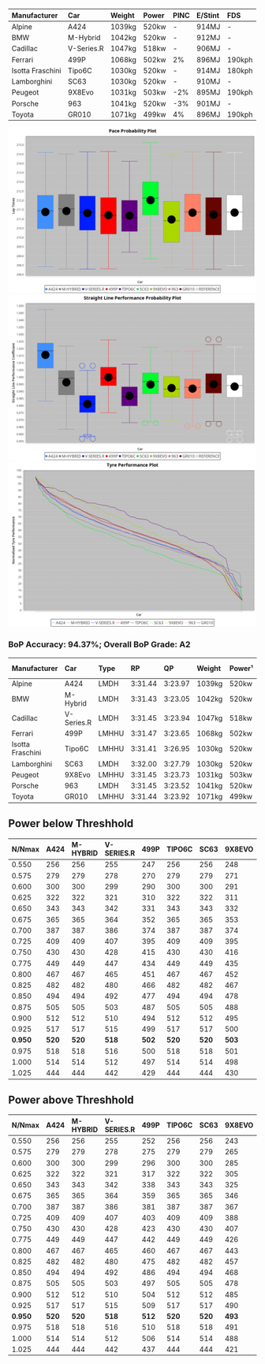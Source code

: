 | Manufacturer     | Car        | Weight | Power | PINC    | E/Stint | FDS     |
|:-|:-|:-|:-|:-|:-|:-|
| Alpine           | A424       | 1039kg | 520kw |    -    | 914MJ   |    -    |
| BMW              | M-Hybrid   | 1042kg | 520kw |    -    | 912MJ   |    -    |
| Cadillac         | V-Series.R | 1047kg | 518kw |    -    | 906MJ   |    -    |
| Ferrari          | 499P       | 1068kg | 502kw | 2%      | 896MJ   | 190kph  |
| Isotta Fraschini | Tipo6C     | 1030kg | 520kw |    -    | 914MJ   | 180kph  |
| Lamborghini      | SC63       | 1030kg | 520kw |    -    | 910MJ   |    -    |
| Peugeot          | 9X8Evo     | 1031kg | 503kw | -2%     | 895MJ   | 190kph  |
| Porsche          | 963        | 1041kg | 520kw | -3%     | 901MJ   |    -    |
| Toyota           | GR010      | 1071kg | 499kw | 4%      | 896MJ   | 190kph  |

![PACECHART](./IMG/AUTO.png)
![STRAIGHTLINEPERFORMANCECHART](./IMG/AUTO_sp.png)
![TYREPERFORMANCECHART](./IMG/AUTO_tw.png)

### BoP Accuracy: 94.37%; Overall BoP Grade: A2
| Manufacturer     | Car        | Type  | RP      | QP      | Weight | Power¹ | Threshhold | PINC    | Power² | E/Stint | AVG Vmax  | FDS     | RDLC | L/Stint | BOP-Grade | Model Accuracy | Model Points | Match%  | SimDiff |
|:-|:-|:-|:-|:-|:-|:-|:-|:-|:-|:-|:-|:-|:-|:-|:-|:-|:-|:-|:-|
| Alpine           | A424       | LMDH  | 3:31.44 | 3:23.97 | 1039kg | 520kw  | 0.0kph     |    -    | 520kw  |  914MJ  | 338.44kph |    -    | 1.01 | 12      | ~A1       | 86.43%         | 618          | 98.43%  | #       |
| BMW              | M-Hybrid   | LMDH  | 3:31.43 | 3:23.05 | 1042kg | 520kw  | 210.0kph   |    -    | 520kw  |  912MJ  | 334.97kph |    -    | 1.01 | 12      | +A2       | 93.77%         | 1672         | 92.66%  | #       |
| Cadillac         | V-Series.R | LMDH  | 3:31.45 | 3:23.94 | 1047kg | 518kw  | 210.0kph   |    -    | 518kw  |  906MJ  | 330.65kph |    -    | 1.01 | 12      | ~A1       | 83.12%         | 1921         | 100.00% | ±0.83s  |
| Ferrari          | 499P       | LMHHU | 3:31.47 | 3:23.65 | 1068kg | 502kw  | 210.0kph   | 2%      | 512kw  |  896MJ  | 332.45kph | 190kph  | 1.02 | 12      | ~A1       | 69.49%         | 1950         | 100.00% | ±0.83s  |
| Isotta Fraschini | Tipo6C     | LMHHU | 3:31.41 | 3:26.95 | 1030kg | 520kw  | 0.0kph     |    -    | 520kw  |  914MJ  | 334.14kph | 180kph  | 1.08 | 12      | +C1       | 73.56%         | 64           | 75.38%  | #       |
| Lamborghini      | SC63       | LMDH  | 3:32.00 | 3:27.79 | 1030kg | 520kw  | 0.0kph     |    -    | 520kw  |  910MJ  | 335.28kph |    -    | 1.06 | 12      | +B2       | 95.82%         | 459          | 82.90%  | #       |
| Peugeot          | 9X8Evo     | LMHHU | 3:31.45 | 3:23.73 | 1031kg | 503kw  | 210.0kph   | -2%     | 493kw  |  895MJ  | 332.27kph | 190kph  | 1.02 | 12      | ~A1       | 66.97%         | 221          | 100.00% | #       |
| Porsche          | 963        | LMDH  | 3:31.45 | 3:23.52 | 1041kg | 520kw  | 210.0kph   | -3%     | 504kw  |  901MJ  | 332.71kph |    -    | 1.01 | 12      | ~A1       | 81.02%         | 5243         | 100.00% | ±0.99s  |
| Toyota           | GR010      | LMHHU | 3:31.44 | 3:23.92 | 1071kg | 499kw  | 210.0kph   | 4%      | 519kw  |  896MJ  | 331.68kph | 190kph  | 1.01 | 12      | ~A1       | 73.70%         | 2701         | 100.00% | ±0.16s  |

## Power below Threshhold
| N/Nmax    | A424    | M-HYBRID | V-SERIES.R | 499P    | TIPO6C  | SC63    | 9X8EVO  | 963     | GR010   |
|:-|:-|:-|:-|:-|:-|:-|:-|:-|:-|
|  0.550    |  256    |  256     |  255       |  247    |  256    |  256    |  248    |  256    |  246    |
|  0.575    |  279    |  279     |  278       |  270    |  279    |  279    |  271    |  279    |  268    |
|  0.600    |  300    |  300     |  299       |  290    |  300    |  300    |  291    |  300    |  288    |
|  0.625    |  322    |  322     |  321       |  310    |  322    |  322    |  311    |  322    |  308    |
|  0.650    |  343    |  343     |  342       |  331    |  343    |  343    |  332    |  343    |  329    |
|  0.675    |  365    |  365     |  364       |  352    |  365    |  365    |  353    |  365    |  350    |
|  0.700    |  387    |  387     |  386       |  374    |  387    |  387    |  374    |  387    |  371    |
|  0.725    |  409    |  409     |  407       |  395    |  409    |  409    |  395    |  409    |  392    |
|  0.750    |  430    |  430     |  428       |  415    |  430    |  430    |  416    |  430    |  412    |
|  0.775    |  449    |  449     |  447       |  434    |  449    |  449    |  435    |  449    |  431    |
|  0.800    |  467    |  467     |  465       |  451    |  467    |  467    |  452    |  467    |  448    |
|  0.825    |  482    |  482     |  480       |  466    |  482    |  482    |  467    |  482    |  463    |
|  0.850    |  494    |  494     |  492       |  477    |  494    |  494    |  478    |  494    |  474    |
|  0.875    |  505    |  505     |  503       |  487    |  505    |  505    |  488    |  505    |  484    |
|  0.900    |  512    |  512     |  510       |  494    |  512    |  512    |  495    |  512    |  491    |
|  0.925    |  517    |  517     |  515       |  499    |  517    |  517    |  500    |  517    |  496    |
| **0.950** | **520** | **520**  | **518**    | **502** | **520** | **520** | **503** | **520** | **499** |
|  0.975    |  518    |  518     |  516       |  500    |  518    |  518    |  501    |  518    |  497    |
|  1.000    |  514    |  514     |  512       |  497    |  514    |  514    |  498    |  514    |  494    |
|  1.025    |  444    |  444     |  442       |  429    |  444    |  444    |  430    |  444    |  426    |

## Power above Threshhold
| N/Nmax    | A424    | M-HYBRID | V-SERIES.R | 499P    | TIPO6C  | SC63    | 9X8EVO  | 963     | GR010   |
|:-|:-|:-|:-|:-|:-|:-|:-|:-|:-|
|  0.550    |  256    |  256     |  255       |  252    |  256    |  256    |  243    |  248    |  256    |
|  0.575    |  279    |  279     |  278       |  275    |  279    |  279    |  265    |  271    |  279    |
|  0.600    |  300    |  300     |  299       |  296    |  300    |  300    |  285    |  291    |  299    |
|  0.625    |  322    |  322     |  321       |  317    |  322    |  322    |  305    |  312    |  321    |
|  0.650    |  343    |  343     |  342       |  338    |  343    |  343    |  325    |  333    |  342    |
|  0.675    |  365    |  365     |  364       |  359    |  365    |  365    |  346    |  354    |  364    |
|  0.700    |  387    |  387     |  386       |  381    |  387    |  387    |  367    |  375    |  386    |
|  0.725    |  409    |  409     |  407       |  403    |  409    |  409    |  388    |  396    |  408    |
|  0.750    |  430    |  430     |  428       |  423    |  430    |  430    |  407    |  416    |  429    |
|  0.775    |  449    |  449     |  447       |  442    |  449    |  449    |  426    |  435    |  448    |
|  0.800    |  467    |  467     |  465       |  460    |  467    |  467    |  443    |  453    |  466    |
|  0.825    |  482    |  482     |  480       |  475    |  482    |  482    |  457    |  468    |  481    |
|  0.850    |  494    |  494     |  492       |  486    |  494    |  494    |  468    |  479    |  493    |
|  0.875    |  505    |  505     |  503       |  497    |  505    |  505    |  478    |  489    |  504    |
|  0.900    |  512    |  512     |  510       |  504    |  512    |  512    |  485    |  496    |  511    |
|  0.925    |  517    |  517     |  515       |  509    |  517    |  517    |  490    |  501    |  516    |
| **0.950** | **520** | **520**  | **518**    | **512** | **520** | **520** | **493** | **504** | **519** |
|  0.975    |  518    |  518     |  516       |  510    |  518    |  518    |  491    |  502    |  517    |
|  1.000    |  514    |  514     |  512       |  506    |  514    |  514    |  488    |  499    |  513    |
|  1.025    |  444    |  444     |  442       |  437    |  444    |  444    |  421    |  430    |  443    |
